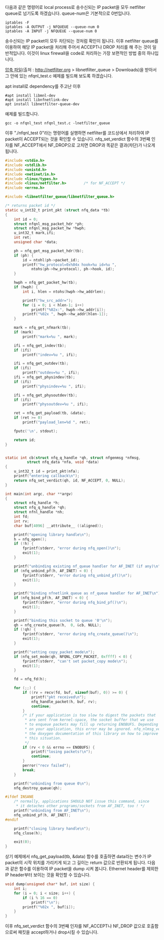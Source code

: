 다음과 같은 명령어로 local process로 송수신되는 IP packet을 모두 netfilter queue로 넘기도록 하겠습니다. queue-num은 기본적으로 0번입니다.
```
iptables -F
iptables -A OUTPUT -j NFQUEUE --queue-num 0
iptables -A INPUT -j NFQUEUE --queue-num 0
```

송수신되는 IP packet이 모두 차단되는 것처럼 확인이 됩니다. 이후 netfilter queue를 이용하여 해당 IP packet을 처리해 주어서 ACCEPT나 DROP 처리를 해 주는 것이 일반적입니다. 이것이 linux firewall을 code로 처리하는 가장 보편적인 방법 중의 하나입니다.

[압축 파일](libnetfilter_queue-1.0.2.tar.bz2)(출처 : http://netfilter.org > libnetfilter_queue > Downloads)을 받아서 그 안에 있는 nfqnl_test.c 예제를 빌드해 보도록 하겠습니다.

apt install로 dependency를 주고난 이후
```
#apt install libmnl-dev
#apt install libnfnetlink-dev
apt install libnetfilter-queue-dev
```

예제를 빌드합니다.
```
gcc -o nfqnl_test nfqnl_test.c -lnetfilter_queue
```

이후 "./nfqnl_test 0"라는 명령어를 실행하면 netfilter를 코드상에서 처리하여 IP packet이 ACCEPT되는 것을 확인할 수 있습니다. nfq_set_verdict 함수의 3번째 인자를 NF_ACCEPT에서 NF_DROP으로 고치면 DROP과 똑같은 결과(차단)가 나오게 됩니다.

```c
#include <stdio.h>
#include <stdlib.h>
#include <unistd.h>
#include <netinet/in.h>
#include <linux/types.h>
#include <linux/netfilter.h>		/* for NF_ACCEPT */
#include <errno.h>

#include <libnetfilter_queue/libnetfilter_queue.h>

/* returns packet id */
static u_int32_t print_pkt (struct nfq_data *tb)
{
	int id = 0;
	struct nfqnl_msg_packet_hdr *ph;
	struct nfqnl_msg_packet_hw *hwph;
	u_int32_t mark,ifi;
	int ret;
	unsigned char *data;

	ph = nfq_get_msg_packet_hdr(tb);
	if (ph) {
		id = ntohl(ph->packet_id);
		printf("hw_protocol=0x%04x hook=%u id=%u ",
			ntohs(ph->hw_protocol), ph->hook, id);
	}

	hwph = nfq_get_packet_hw(tb);
	if (hwph) {
		int i, hlen = ntohs(hwph->hw_addrlen);

		printf("hw_src_addr=");
		for (i = 0; i < hlen-1; i++)
			printf("%02x:", hwph->hw_addr[i]);
		printf("%02x ", hwph->hw_addr[hlen-1]);
	}

	mark = nfq_get_nfmark(tb);
	if (mark)
		printf("mark=%u ", mark);

	ifi = nfq_get_indev(tb);
	if (ifi)
		printf("indev=%u ", ifi);

	ifi = nfq_get_outdev(tb);
	if (ifi)
		printf("outdev=%u ", ifi);
	ifi = nfq_get_physindev(tb);
	if (ifi)
		printf("physindev=%u ", ifi);

	ifi = nfq_get_physoutdev(tb);
	if (ifi)
		printf("physoutdev=%u ", ifi);

	ret = nfq_get_payload(tb, &data);
	if (ret >= 0)
		printf("payload_len=%d ", ret);

	fputc('\n', stdout);

	return id;
}


static int cb(struct nfq_q_handle *qh, struct nfgenmsg *nfmsg,
	      struct nfq_data *nfa, void *data)
{
	u_int32_t id = print_pkt(nfa);
	printf("entering callback\n");
	return nfq_set_verdict(qh, id, NF_ACCEPT, 0, NULL);
}

int main(int argc, char **argv)
{
	struct nfq_handle *h;
	struct nfq_q_handle *qh;
	struct nfnl_handle *nh;
	int fd;
	int rv;
	char buf[4096] __attribute__ ((aligned));

	printf("opening library handle\n");
	h = nfq_open();
	if (!h) {
		fprintf(stderr, "error during nfq_open()\n");
		exit(1);
	}

	printf("unbinding existing nf_queue handler for AF_INET (if any)\n");
	if (nfq_unbind_pf(h, AF_INET) < 0) {
		fprintf(stderr, "error during nfq_unbind_pf()\n");
		exit(1);
	}

	printf("binding nfnetlink_queue as nf_queue handler for AF_INET\n");
	if (nfq_bind_pf(h, AF_INET) < 0) {
		fprintf(stderr, "error during nfq_bind_pf()\n");
		exit(1);
	}

	printf("binding this socket to queue '0'\n");
	qh = nfq_create_queue(h,  0, &cb, NULL);
	if (!qh) {
		fprintf(stderr, "error during nfq_create_queue()\n");
		exit(1);
	}

	printf("setting copy_packet mode\n");
	if (nfq_set_mode(qh, NFQNL_COPY_PACKET, 0xffff) < 0) {
		fprintf(stderr, "can't set packet_copy mode\n");
		exit(1);
	}

	fd = nfq_fd(h);

	for (;;) {
		if ((rv = recv(fd, buf, sizeof(buf), 0)) >= 0) {
			printf("pkt received\n");
			nfq_handle_packet(h, buf, rv);
			continue;
		}
		/* if your application is too slow to digest the packets that
		 * are sent from kernel-space, the socket buffer that we use
		 * to enqueue packets may fill up returning ENOBUFS. Depending
		 * on your application, this error may be ignored. nfq_nlmsg_verdict_putPlease, see
		 * the doxygen documentation of this library on how to improve
		 * this situation.
		 */
		if (rv < 0 && errno == ENOBUFS) {
			printf("losing packets!\n");
			continue;
		}
		perror("recv failed");
		break;
	}

	printf("unbinding from queue 0\n");
	nfq_destroy_queue(qh);

#ifdef INSANE
	/* normally, applications SHOULD NOT issue this command, since
	 * it detaches other programs/sockets from AF_INET, too ! */
	printf("unbinding from AF_INET\n");
	nfq_unbind_pf(h, AF_INET);
#endif

	printf("closing library handle\n");
	nfq_close(h);

	exit(0);
}
```

상기 예제에서 nfq_get_payload(tb, &data) 함수를 호출하면  data라는 변수가 IP packet의 시작 위치를 가리키게 되고 그 길이는 return 값으로 반환되게 됩니다. 다음과 같은 함수를 이용하여 IP packet을 dump 시켜 봅니다. Ethernet header를 제외한 IP header부터 보이는 것을 확인할 수 있습니다.
```c
void dump(unsigned char* buf, int size) {
	int i;
	for (i = 0; i < size; i++) {
		if (i % 16 == 0)
			printf("\n");
		printf("%02x ", buf[i]);
	}
}
```

이후 nfq_set_verdict 함수의 3번째 인자를 NF_ACCEPT나 NF_DROP 값으로 호출함으로써 패킷을 accept하거나 drop시킬 수 있습니다.
